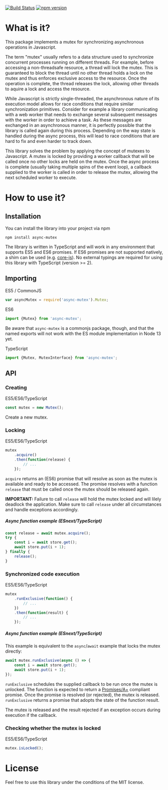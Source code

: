 [![Build Status](https://travis-ci.org/DirtyHairy/async-mutex.svg?branch=master)](https://travis-ci.org/DirtyHairy/async-mutex)
[![npm version](https://badge.fury.io/js/async-mutex.svg)](https://badge.fury.io/js/async-mutex)

# What is it?

This package implements a mutex for synchronizing asynchronous operations in
Javascript.

The term "mutex" usually refers to a data structure used to synchronize
concurrent processes running on different threads. For example, before accessing
a non-threadsafe resource, a thread will lock the mutex. This is guaranteed
to block the thread until no other thread holds a lock on the mutex and thus
enforces exclusive access to the resource. Once the operation is complete, the
thread releases the lock, allowing other threads to aquire a lock and access the
resource.

While Javascript is strictly single-threaded, the asynchronous nature of its
execution model allows for race conditions that require similar synchronization
primitives. Consider for example a library communicating with a web worker that
needs to exchange several subsequent messages with the worker in order to achieve
a task. As these messages are exchanged in an asynchronous manner, it is perfectly
possible that the library is called again during this process. Depending on the
way state is handled during the async process, this will lead to race conditions
that are hard to fix and even harder to track down.

This library solves the problem by applying the concept of mutexes to Javascript.
A mutex is locked by providing a worker callback that will be called once no other locks
are held on the mutex. Once the async process is complete (usually taking multiple
spins of the event loop), a callback supplied to the worker is called in order
to release the mutex, allowing the next scheduled worker to execute.

# How to use it?

## Installation

You can install the library into your project via npm

    npm install async-mutex

The library is written in TypeScript and will work in any environment that
supports ES5 and ES6 promises. If ES6 promises are not supported natively,
a shim can be used (e.g. [core-js](https://github.com/zloirock/core-js)).
No external typings are required for using this library with
TypeScript (version >= 2).

## Importing

ES5 / CommonJS
```javascript
var asyncMutex = require('async-mutex').Mutex;
```

ES6
```javascript
import {Mutex} from 'async-mutex';
```

Be aware that `async-mutex` is a commonjs package, though, and that the named exports will not work with the ES module implementation in Node 13 yet.

TypeScript
```typescript
import {Mutex, MutexInterface} from 'async-mutex';
```

##  API

### Creating

ES5/ES6/TypeScript
```typescript
const mutex = new Mutex();
```

Create a new mutex.

### Locking

ES5/ES6/TypeScript
```typescript
mutex
    .acquire()
    .then(function(release) {
        // ...
    });
```

`acquire` returns an (ES6) promise that will resolve as soon as the mutex is
available and ready to be accessed. The promise resolves with a function `release` that
must be called once the mutex should be released again.

**IMPORTANT:** Failure to call `release` will hold the mutex locked and will
lilely deadlock the application. Make sure to call `release` under all circumstances
and handle exceptions accordingly.

##### Async function example (ESnext/TypeScript)

```typescript
const release = await mutex.acquire();
try {
    const i = await store.get();
    await store.put(i + 1);
} finally {
    release();
}
```

### Synchronized code execution

ES5/ES6/TypeScript
```typescript
mutex
    .runExclusive(function() {
        // ...
    })
    .then(function(result) {
        // ...
    });
```

##### Async function example (ESnext/TypeScript)

This example is equivalent to the `async`/`await` example that
locks the mutex directly:

```typescript
await mutex.runExclusive(async () => {
    const i = await store.get();
    await store.put(i + 1);
});
```

`runExclusive` schedules the supplied callback to be run once the mutex is unlocked.
The function is expected to return a [Promises/A+](https://promisesaplus.com/)
compliant promise. Once the promise is resolved (or rejected), the mutex is released.
`runExclusive` returns a promise that adopts the state of the function result.

The mutex is released and the result rejected if an exception occurs during execution
if the callback.

### Checking whether the mutex is locked

ES5/ES6/TypeScript
```typescript
mutex.isLocked();
```

# License

Feel free to use this library under the conditions of the MIT license.
